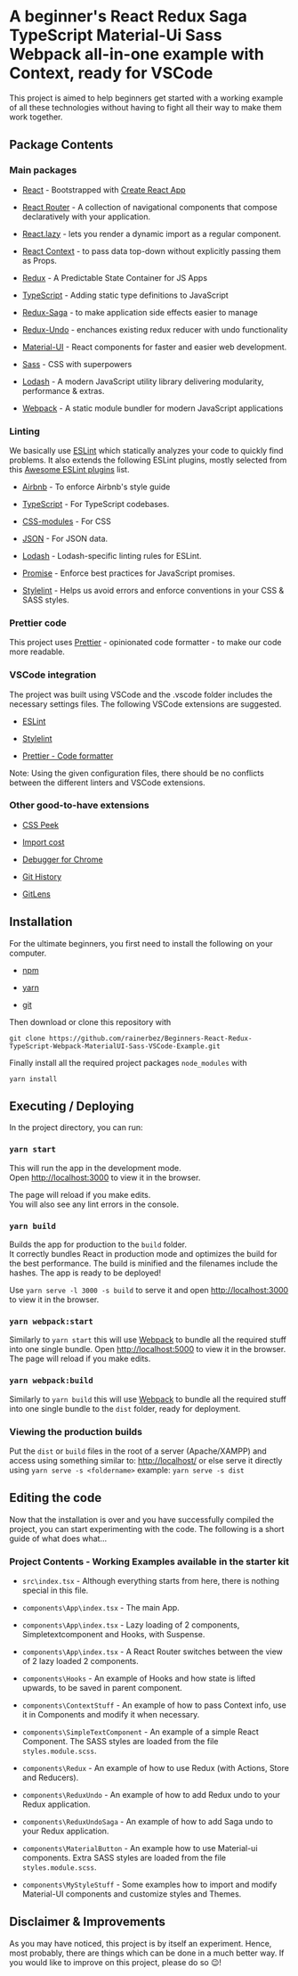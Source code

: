 # A beginner's React Redux Saga TypeScript Material-Ui Sass Webpack all-in-one example with Context, ready for VSCode

This project is aimed to help beginners get started with a working example of all these technologies without having to fight all their way to make them work together.

## Package Contents

### Main packages

- [React](https://reactjs.org/) - Bootstrapped with [Create React App](https://github.com/facebook/create-react-app)

- [React Router](https://reactrouter.com/) - A collection of navigational components that compose declaratively with your application.

- [React.lazy](https://reactjs.org/docs/code-splitting.html#reactlazy) - lets you render a dynamic import as a regular component.

- [React Context](https://reactjs.org/docs/context.html) - to pass data top-down without explicitly passing them as Props.

- [Redux](https://redux.js.org/) - A Predictable State Container for JS Apps
  
- [TypeScript](https://www.typescriptlang.org/) - Adding static type definitions to JavaScript

- [Redux-Saga](https://redux-saga.js.org/) - to make application side effects easier to manage

- [Redux-Undo](https://www.npmjs.com/package/redux-undo) - enchances existing redux reducer with undo functionality

- [Material-UI](https://material-ui.com/) - React components for faster and easier web development.

- [Sass](https://sass-lang.com/) - CSS with superpowers

- [Lodash](https://lodash.com/) - A modern JavaScript utility library delivering modularity, performance & extras.

- [Webpack](https://webpack.js.org/) - A static module bundler for modern JavaScript applications

### Linting

We basically use [ESLint](https://eslint.org/) which statically analyzes your code to quickly find problems. It also extends the following ESLint plugins, mostly selected from this [Awesome ESLint plugins](https://github.com/dustinspecker/awesome-eslint) list.
  
- [Airbnb](https://www.npmjs.com/package/eslint-config-airbnb-base) - To enforce Airbnb's style guide

- [TypeScript](https://github.com/typescript-eslint/typescript-eslint/tree/master/packages/eslint-plugin) - For TypeScript codebases.

- [CSS-modules](https://github.com/atfzl/eslint-plugin-css-modules) - For CSS

- [JSON](https://github.com/azeemba/eslint-plugin-json) - For JSON data.

- [Lodash](https://github.com/wix/eslint-plugin-lodash) - Lodash-specific linting rules for ESLint.

- [Promise](https://github.com/xjamundx/eslint-plugin-promise) - Enforce best practices for JavaScript promises.

- [Stylelint](https://stylelint.io/) - Helps us avoid errors and enforce conventions in your CSS & SASS styles.

### Prettier code

This project uses [Prettier](https://prettier.io/) - opinionated code formatter - to make our code more readable.

### VSCode integration

The project was built using VSCode and the .vscode folder includes the necessary settings files. The following VSCode extensions are suggested.

- [ESLint](https://marketplace.visualstudio.com/items?itemName=dbaeumer.vscode-eslint)
  
- [Stylelint](https://marketplace.visualstudio.com/items?itemName=stylelint.vscode-stylelint)

- [Prettier - Code formatter](https://marketplace.visualstudio.com/items?itemName=esbenp.prettier-vscode)

Note: Using the given configuration files, there should be no conflicts between the different linters and VSCode extensions.

### Other good-to-have extensions

- [CSS Peek](https://marketplace.visualstudio.com/items?itemName=pranaygp.vscode-css-peek)

- [Import cost](https://marketplace.visualstudio.com/items?itemName=wix.vscode-import-cost)

- [Debugger for Chrome](https://marketplace.visualstudio.com/items?itemName=msjsdiag.debugger-for-chrome)

- [Git History](https://marketplace.visualstudio.com/items?itemName=donjayamanne.githistory)

- [GitLens](https://marketplace.visualstudio.com/items?itemName=eamodio.gitlens)
  
## Installation

For the ultimate beginners, you first need to install the following on your computer.

- [npm](https://www.npmjs.com/get-npm)

- [yarn](https://classic.yarnpkg.com)

- [git](https://git-scm.com/)

Then download or clone this repository with

`git clone https://github.com/rainerbez/Beginners-React-Redux-TypeScript-Webpack-MaterialUI-Sass-VSCode-Example.git`

Finally install all the required project packages `node_modules` with

`yarn install`

## Executing / Deploying

In the project directory, you can run:

### `yarn start`

This will run the app in the development mode.\
Open [http://localhost:3000](http://localhost:3000) to view it in the browser.

The page will reload if you make edits.\
You will also see any lint errors in the console.

### `yarn build`

Builds the app for production to the `build` folder.\
It correctly bundles React in production mode and optimizes the build for the best performance. The build is minified and the filenames include the hashes. The app is ready to be deployed!

Use `yarn serve -l 3000 -s build` to serve it and open [http://localhost:3000](http://localhost:3000) to view it in the browser.

### `yarn webpack:start`

Similarly to `yarn start` this will use [Webpack](https://webpack.js.org/) to bundle all the required stuff into one single bundle. Open [http://localhost:5000](http://localhost:5000) to view it in the browser. The page will reload if you make edits.

### `yarn webpack:build`

Similarly to `yarn build` this will use [Webpack](https://webpack.js.org/) to bundle all the required stuff into one single bundle to the `dist` folder, ready for deployment.

### Viewing the production builds

Put the `dist` or `build` files in the root of a server (Apache/XAMPP) and access using something similar to: [http://localhost/](http://localhost/) or else serve it directly using  `yarn serve -s <foldername>` example: `yarn serve -s dist`

## Editing the code

Now that the installation is over and you have successfully compiled the project, you can start experimenting with the code. The following is a short guide of what does what...

### Project Contents - Working Examples available in the starter kit

- `src\index.tsx` - Although everything starts from here, there is nothing special in this file.
  
- `components\App\index.tsx` - The main App.

- `components\App\index.tsx` - Lazy loading of 2 components, Simpletextcomponent and Hooks, with Suspense.

- `components\App\index.tsx` - A React Router switches between the view of 2 lazy loaded 2 components.

- `components\Hooks` - An example of Hooks and how state is lifted upwards, to be saved in parent component.
  
- `components\ContextStuff` - An example of how to pass Context info, use it in Components and modify it when necessary.

- `components\SimpleTextComponent` - An example of a simple React Component. The SASS styles are loaded from the file `styles.module.scss`.

- `components\Redux` - An example of how to use Redux (with Actions, Store and Reducers).

- `components\ReduxUndo` - An example of how to add Redux undo to your Redux application.

- `components\ReduxUndoSaga` - An example of how to add Saga undo to your Redux application.

- `components\MaterialButton` - An example how to use Material-ui components. Extra SASS styles are loaded from the file `styles.module.scss`.

- `components\MyStyleStuff` - Some examples how to import and modify Material-UI components and customize styles and Themes.

## Disclaimer & Improvements

As you may have noticed, this project is by itself an experiment. Hence, most probably, there are things which can be done in a much better way. If you would like to improve on this project, please do so :wink:!
